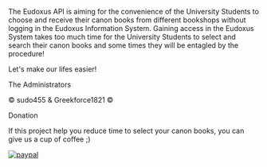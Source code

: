 The Eudoxus API is aiming for the convenience of the University Students to choose and receive their canon books from different bookshops without logging in the Eudoxus Information System. Gaining access in the Eudoxus System takes too much time for the University Students to select and search their canon books and some times they will be entagled by the procedure!

Let's make our lifes easier!

The Administrators

© sudo455 & Greekforce1821 ©

Donation

If this project help you reduce time to select your canon books, you can give us a cup of coffee ;)

[![paypal](https://www.paypalobjects.com/en_US/i/btn/btn_donateCC_LG.gif)](https://www.paypal.com/paypalme/greekforce1821?v=1&utm_source=unp&utm_medium=email&utm_campaign=RT000269&utm_unptid=c95b8a76-4d12-11ec-bd46-3cfdfee7d33d&ppid=RT000269&cnac=GR&rsta=en_US%28en-GR%29&cust=SAVCE22HK5SDL&unptid=c95b8a76-4d12-11ec-bd46-3cfdfee7d33d&calc=f82694400c4e0&unp_tpcid=ppme-social-user-profile-created&page=main%3Aemail%3ART000269&pgrp=main%3Aemail&e=cl&mchn=em&s=ci&mail=sys&appVersion=1.67.0&xt=104038)

